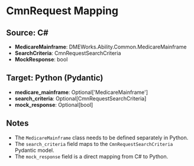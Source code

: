 # CmnRequest Mapping

## Source: C#
- **MedicareMainframe**: DMEWorks.Ability.Common.MedicareMainframe
- **SearchCriteria**: CmnRequestSearchCriteria
- **MockResponse**: bool

## Target: Python (Pydantic)
- **medicare_mainframe**: Optional['MedicareMainframe']
- **search_criteria**: Optional[CmnRequestSearchCriteria]
- **mock_response**: Optional[bool]

## Notes
- The `MedicareMainframe` class needs to be defined separately in Python.
- The `search_criteria` field maps to the `CmnRequestSearchCriteria` Pydantic model.
- The `mock_response` field is a direct mapping from C# to Python.
